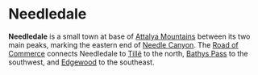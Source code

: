 # Needledale

**Needledale** is a small town at base of [Attalya Mountains](../../ch-1-welcome-to-mote/esterfell/lenya/attalya-mountains/attalya-mountains.md) between its two main peaks, marking the eastern end of [Needle Canyon](../../ch-1-welcome-to-mote/esterfell/lenya/needle-canyon.md). The [Road of Commerce](road-of-commerce.md) connects Needledale to [Tillë](tille.md) to the north, [Bathys Pass](bathys-pass.md) to the southwest, and [Edgewood](edgewood/edgewood.md) to the southeast.
